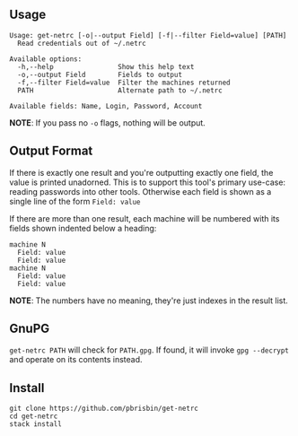 ## Usage

```
Usage: get-netrc [-o|--output Field] [-f|--filter Field=value] [PATH]
  Read credentials out of ~/.netrc

Available options:
  -h,--help                Show this help text
  -o,--output Field        Fields to output
  -f,--filter Field=value  Filter the machines returned
  PATH                     Alternate path to ~/.netrc

Available fields: Name, Login, Password, Account
```

**NOTE**: If you pass no `-o` flags, nothing will be output.

## Output Format

If there is exactly one result and you're outputting exactly one field, the
value is printed unadorned. This is to support this tool's primary use-case:
reading passwords into other tools. Otherwise each field is shown as a single
line of the form `Field: value`

If there are more than one result, each machine will be numbered with its fields
shown indented below a heading:

```
machine N
  Field: value
  Field: value
machine N
  Field: value
  Field: value
```

**NOTE**: The numbers have no meaning, they're just indexes in the result list.

## GnuPG

`get-netrc PATH` will check for `PATH.gpg`. If found, it will invoke `gpg
--decrypt` and operate on its contents instead.

## Install

```
git clone https://github.com/pbrisbin/get-netrc
cd get-netrc
stack install
```
